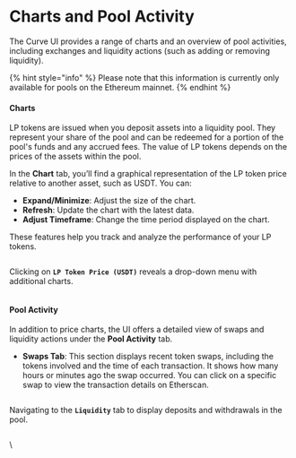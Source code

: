 # Charts and Pool Activity

The Curve UI provides a range of charts and an overview of pool activities, including exchanges and liquidity actions (such as adding or removing liquidity).&#x20;

{% hint style="info" %}
Please note that this information is currently only available for pools on the Ethereum mainnet.
{% endhint %}

#### Charts

LP tokens are issued when you deposit assets into a liquidity pool. They represent your share of the pool and can be redeemed for a portion of the pool's funds and any accrued fees. The value of LP tokens depends on the prices of the assets within the pool.

In the **Chart** tab, you’ll find a graphical representation of the LP token price relative to another asset, such as USDT. You can:

* **Expand/Minimize**: Adjust the size of the chart.
* **Refresh**: Update the chart with the latest data.
* **Adjust Timeframe**: Change the time period displayed on the chart.

These features help you track and analyze the performance of your LP tokens.

<figure><img src="../../.gitbook/assets/image (17).png" alt=""><figcaption></figcaption></figure>

Clicking on **`LP Token Price (USDT)`** reveals a drop-down menu with additional charts.

<figure><img src="../../.gitbook/assets/image (19).png" alt=""><figcaption></figcaption></figure>

#### Pool Activity

In addition to price charts, the UI offers a detailed view of swaps and liquidity actions under the **Pool Activity** tab.

* **Swaps Tab**: This section displays recent token swaps, including the tokens involved and the time of each transaction. It shows how many hours or minutes ago the swap occurred. You can click on a specific swap to view the transaction details on Etherscan.

<figure><img src="../../.gitbook/assets/image (20).png" alt=""><figcaption></figcaption></figure>

Navigating to the **`Liquidity`** tab to display deposits and withdrawals in the pool.

<figure><img src="../../.gitbook/assets/image (21).png" alt=""><figcaption></figcaption></figure>

\
